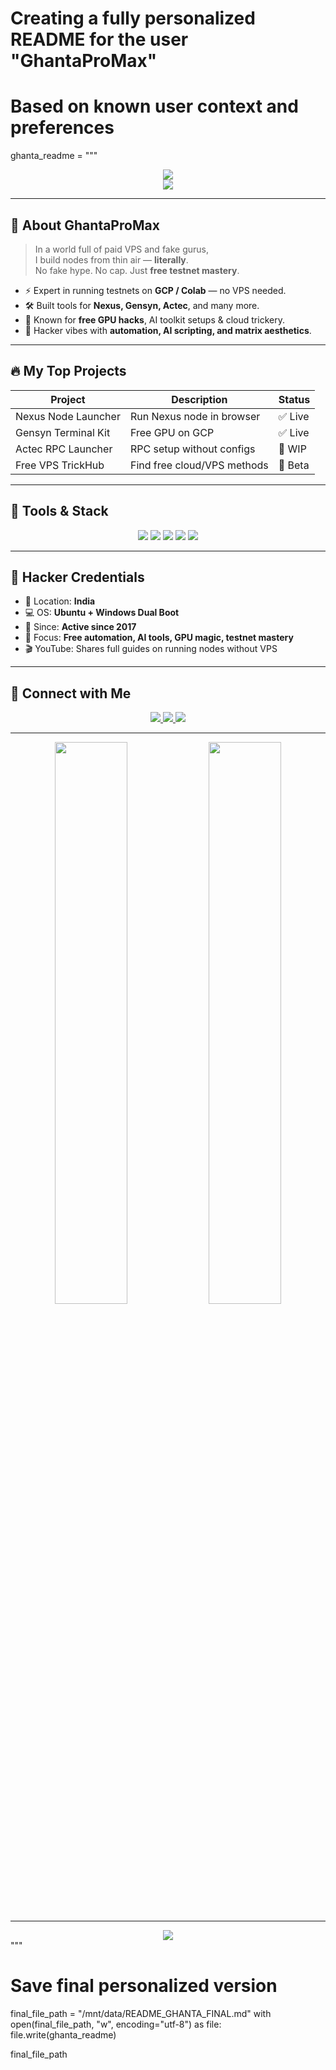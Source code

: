 # Creating a fully personalized README for the user "GhantaProMax"
# Based on known user context and preferences

ghanta_readme = """
<div align="center">
  <img src="https://capsule-render.vercel.app/api?type=waving&color=0f2027,00ff00,000000&height=200&section=header&text=GHANTA%20PRO%20MAX&fontSize=65&fontAlignY=35&fontColor=39FF14&animation=twinkling&desc=Free%20Cloud%20%7C%20Testnet%20Automation%20%7C%20Matrix%20Hacker%20Vibes&descAlignY=55&descAlign=50&descColor=00FF00&descSize=18"/>
</div>

<div align="center">
  <img src="https://readme-typing-svg.herokuapp.com?font=Fira+Code&size=28&duration=3000&pause=1000&color=00FF00&center=true&vCenter=true&width=900&height=60&lines=Welcome+to+the+Free+Node+Revolution;No+VPS.+No+Limits.+Just+Code.;Matrix+Mode%3A+Enabled.;Testnet+Automation+Specialist;YouTube+%7C+Telegram+%7C+GitHub" />
</div>

---

## 🧠 About GhantaProMax

> In a world full of paid VPS and fake gurus,  
> I build nodes from thin air — **literally**.  
> No fake hype. No cap. Just **free testnet mastery**.

- ⚡ Expert in running testnets on **GCP / Colab** — no VPS needed.
- 🛠️ Built tools for **Nexus, Gensyn, Actec**, and many more.
- 🤖 Known for **free GPU hacks**, AI toolkit setups & cloud trickery.
- 📡 Hacker vibes with **automation, AI scripting, and matrix aesthetics**.

---

## 🔥 My Top Projects

| Project              | Description                         | Status   |
|----------------------|-------------------------------------|----------|
| Nexus Node Launcher  | Run Nexus node in browser           | ✅ Live   |
| Gensyn Terminal Kit  | Free GPU on GCP                     | ✅ Live   |
| Actec RPC Launcher   | RPC setup without configs           | 🔨 WIP    |
| Free VPS TrickHub    | Find free cloud/VPS methods         | 🚧 Beta   |

---

## 🧰 Tools & Stack

<div align="center">
  <img src="https://img.shields.io/badge/GCP-Free_Tier-4285F4?style=for-the-badge&logo=googlecloud&logoColor=white" />
  <img src="https://img.shields.io/badge/Colab-GPU_Power-F9AB00?style=for-the-badge&logo=googlecolab&logoColor=black" />
  <img src="https://img.shields.io/badge/OpenAI-API_Toolkits-412991?style=for-the-badge&logo=openai&logoColor=white" />
  <img src="https://img.shields.io/badge/FFmpeg-Video_Automation-007ACC?style=for-the-badge&logo=ffmpeg&logoColor=white" />
  <img src="https://img.shields.io/badge/Linux-Terminal_GodMode-FCC624?style=for-the-badge&logo=linux&logoColor=black" />
</div>

---

## 🧬 Hacker Credentials

- 📍 Location: **India**
- 💻 OS: **Ubuntu + Windows Dual Boot**
- 🚀 Since: **Active since 2017**
- 🧠 Focus: **Free automation, AI tools, GPU magic, testnet mastery**
- 🎬 YouTube: Shares full guides on running nodes without VPS

---

## 🔗 Connect with Me

<div align="center">
  <a href="https://t.me/GhantaProMax">
    <img src="https://img.shields.io/badge/Telegram-GhantaProMax-26A5E4?style=for-the-badge&logo=telegram&logoColor=white" />
  </a>
  <a href="https://twitter.com/GhantaProMax">
    <img src="https://img.shields.io/badge/Twitter-@GhantaProMax-1DA1F2?style=for-the-badge&logo=twitter&logoColor=white" />
  </a>
  <a href="https://youtube.com/@GhantaProMax">
    <img src="https://img.shields.io/badge/YouTube-@GhantaProMax-FF0000?style=for-the-badge&logo=youtube&logoColor=white" />
  </a>
</div>

---

<div align="center">
  <img width="48%" src="https://github-readme-stats.vercel.app/api?username=GhantaProMax&show_icons=true&theme=chartreuse-dark" />
  <img width="48%" src="https://github-readme-stats.vercel.app/api/top-langs/?username=GhantaProMax&layout=compact&theme=chartreuse-dark" />
</div>

---

<div align="center">
  <img src="https://capsule-render.vercel.app/api?type=waving&color=0f2027,00ff00,000000&height=100&section=footer&text=Access%20Granted%20.%20.%20.%20Welcome%20to%20The%20Ghanta%20Matrix&fontSize=20&fontAlignY=35&animation=twinkling"/>
</div>
"""

# Save final personalized version
final_file_path = "/mnt/data/README_GHANTA_FINAL.md"
with open(final_file_path, "w", encoding="utf-8") as file:
    file.write(ghanta_readme)

final_file_path

